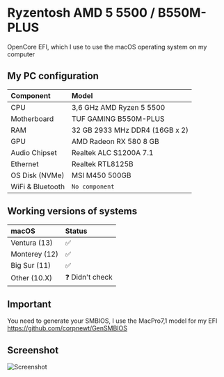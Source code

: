 
# Ryzentosh AMD 5 5500 / B550M-PLUS

OpenCore EFI, which I use to use the macOS operating system on my computer


## My PC configuration

| Component | Model                |
| :-------- | :------------------------- |
| CPU | 3,6 GHz AMD Ryzen 5 5500                                |
| Motherboard | TUF GAMING B550M-PLUS |
| RAM | 32 GB 2933 MHz DDR4 (16GB x 2) |
| GPU | AMD Radeon RX 580 8 GB |
| Audio Chipset | Realtek ALC S1200A 7.1 |
| Ethernet | Realtek RTL8125B |
| OS Disk (NVMe) | MSI M450 500GB |
| WiFi & Bluetooth | `No component` |

## Working versions of systems

| macOS | Status                |
| :-------- | :------------------------- |
| Ventura (13) | ✅|
| Monterey (12) | ✅|
| Big Sur (11) | ✅|
| Other (10.X) | ❓ Didn't check|

## Important
You need to generate your SMBIOS, I use the MacPro7,1 model for my EFI
https://github.com/corpnewt/GenSMBIOS
## Screenshot
![Screenshot](https://media.discordapp.net/attachments/1016985456975544381/1121375643192533022/2023-06-22_16.04.09_.png?width=1620&height=1372)
